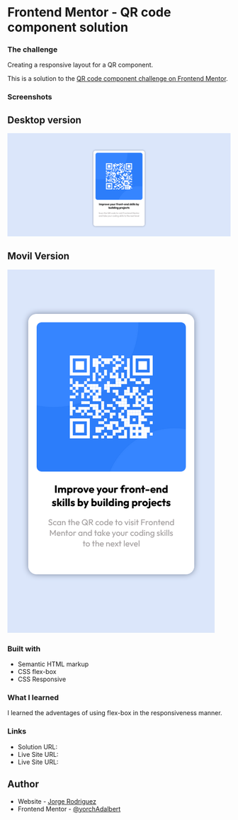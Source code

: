 # Frontend Mentor - QR code component solution

### The challenge

Creating a responsive layout for a QR component.

This is a solution to the [QR code component challenge on Frontend Mentor](https://www.frontendmentor.io/challenges/qr-code-component-iux_sIO_H).

### Screenshots

## Desktop version
![](./images/QR-desktop.png)

## Movil Version
![](./images/QR-movil-version.png)

### Built with

- Semantic HTML markup
- CSS flex-box
- CSS Responsive

### What I learned

I learned the adventages of using flex-box in the responsiveness manner.

### Links

- Solution URL: [](https://github.com/yorchAdalbert/QR-code-component)
- Live Site URL:[](http://qr-component.yorchadalbert.com/)
- Live Site URL:[](https://yorchadalbert.github.io/QR-code-component/)

## Author
- Website - [Jorge Rodriguez](http://www.yorchadalbert.com)
- Frontend Mentor - [@yorchAdalbert](https://www.frontendmentor.io/profile/yorchAdalbert)
